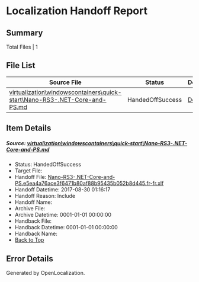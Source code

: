 # <a name='report-top'></a> Localization Handoff Report

## Summary
 Total Files | 1

## File List
 Source File | Status | Details 
 ----------- | ------ | ------- 
 [virtualization\windowscontainers\quick-start\Nano-RS3-.NET-Core-and-PS.md](https://github.com/Microsoft/Virtualization-Documentation-Private/blob/2bf156c38833ff31a3f377c1eca85e4928e94d80/virtualization/windowscontainers/quick-start/Nano-RS3-.NET-Core-and-PS.md) | HandedOffSuccess | [Details](#3aca2300ce0a53b6bb038fa37605ffe62bf2326d393)

## Item Details
##### <a name='3aca2300ce0a53b6bb038fa37605ffe62bf2326d393'></a> Source: [virtualization\windowscontainers\quick-start\Nano-RS3-.NET-Core-and-PS.md](https://github.com/Microsoft/Virtualization-Documentation-Private/blob/2bf156c38833ff31a3f377c1eca85e4928e94d80/virtualization/windowscontainers/quick-start/Nano-RS3-.NET-Core-and-PS.md)
* Status: HandedOffSuccess
* Target File: 
* Handoff File: [Nano-RS3-.NET-Core-and-PS.e5ea4a76ace3f6471b80af88b95435b052b8d445.fr-fr.xlf](https://github.com/MicrosoftDocs/Virtualization-Documentation-Private.handoff/blob/74b4075e9dc076404ec03d9b0b1adc91e8bab262/ol-handoff/MicrosoftDocs/Virtualization-Documentation-Private.fr-fr/live/Nano-RS3-.NET-Core-and-PS.e5ea4a76ace3f6471b80af88b95435b052b8d445.fr-fr.xlf)
* Handoff Datetime: 2017-08-30 01:16:17
* Handoff Reason: Include
* Handoff Name: 
* Archive File: 
* Archive Datetime: 0001-01-01 00:00:00
* Handback File: 
* Handback Datetime: 0001-01-01 00:00:00
* Handback Name: 
* [Back to Top](#report-top)


## Error Details

Generated by OpenLocalization.
